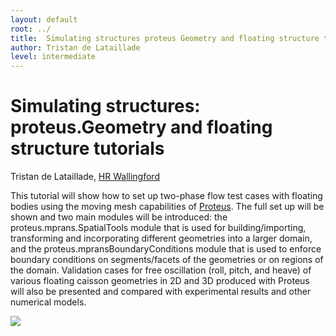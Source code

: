 ```yaml
---
layout: default
root: ../
title: 	Simulating structures proteus Geometry and floating structure tutorials
author: Tristan de Lataillade
level: intermediate
---
```


# Simulating structures: proteus.Geometry and floating structure tutorials

Tristan de Lataillade, [HR Wallingford](http://www.hrwallingford.com)

This tutorial will show how to set up two-phase flow test cases with floating
bodies using the moving mesh capabilities of
[Proteus](http://proteustoolkit.org). The full set up will be shown and two
main modules will be introduced: the proteus.mprans.SpatialTools module that is
used for building/importing, transforming and incorporating different
geometries into a larger domain, and the proteus.mpransBoundaryConditions
module that is used to enforce boundary conditions on segments/facets of the
geometries or on regions of the domain. Validation cases for free oscillation
(roll, pitch, and heave) of various floating caisson geometries in 2D and 3D
produced with Proteus will also be presented and compared with experimental
results and other numerical models.

<img src="/workshops/images/domain.png">